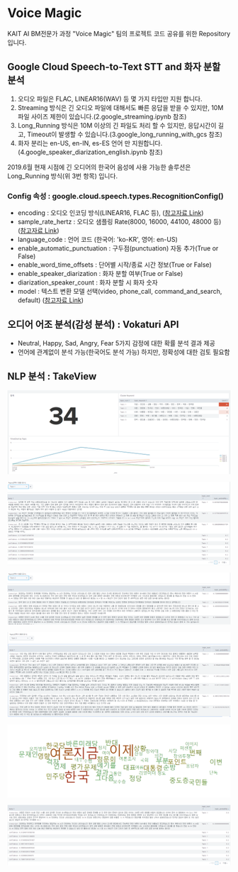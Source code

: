 # Voice Magic

KAIT AI BM전문가 과정 "Voice Magic" 팀의 프로젝트 코드 공유를 위한 Repository 입니다.

## Google Cloud Speech-to-Text STT and 화자 분할 분석

1. 오디오 파일은 FLAC, LINEAR16(WAV) 등 몇 가지 타입만 지원 합니다.
2. Streaming 방식은 긴 오디오 파일에 대해서도 빠른 응답을 받을 수 있지만, 10M 파일 사이즈 제한이 있습니다.(2.google_streaming.ipynb 참조)
3. Long_Running 방식은 10M 이상의 긴 파일도 처리 할 수 있지만, 응답시간이 길고, Timeout이 발생할 수 있습니다.(3.google_long_running_with_gcs 참조)
4. 화자 분리는 en-US, en-IN, es-ES 언어 만 지원합니다. (4.google_speaker_diarization_english.ipynb 참조)

2019.6월 현재 시점에 긴 오디어의 한국어 음성에 사용 가능한 솔루션은 Long_Running 방식(위 3번 항목) 입니다.

### Config 속성 : google.cloud.speech.types.RecognitionConfig()

- encoding : 오디오 인코딩 방식(LINEAR16, FLAC 등), ([참고자료 Link](https://cloud.google.com/speech-to-text/docs/encoding?hl=ko))
- sample_rate_hertz : 오디오 샘플링 Rate(8000, 16000, 44100, 48000 등) ([참고자료 Link](https://ko.wikipedia.org/wiki/샘플링_레이트))
- language_code : 언어 코드 (한국어: 'ko-KR', 영어: en-US)
- enable_automatic_punctuation : 구두점(punctuation) 자동 추가(True or False)
- enable_word_time_offsets : 단어별 시작/종료 시간 정보(True or False)
- enable_speaker_diarization : 화자 분할 여부(True or False)
- diarization_speaker_count : 화자 분할 시 화자 숫자
- model : 텍스트 변환 모델 선택(video, phone_call, command_and_search, default) ([참고자료 Link](https://cloud.google.com/speech-to-text/docs/transcription-model))

## 오디어 어조 분석(감성 분석) : Vokaturi API

- Neutral, Happy, Sad, Angry, Fear 5가지 감정에 대한 확률 분석 결과 제공
- 언어에 관계없이 분석 가능(한국어도 분석 가능) 하지만, 정확성에 대한 검토 필요함

## NLP 분석 : TakeView

![cluster_keyword.png](./img/cluster_keyword.png)

![topic1.png](./img/topic1.png)

![topic2.png](./img/topic2.png)

![topic3.png](./img/topic3.png)

![word_cloud.png](./img/word_cloud.png)

![key_paragraph.png](./img/key_paragraph.png)
